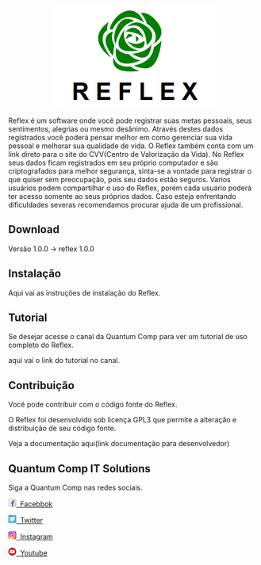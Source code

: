<p align="center">
  <img src="Images/reflex_icon.png">
</p>
Reflex é um software onde você pode registrar suas metas pessoais, seus sentimentos, alegrias
ou mesmo desânimo. Através destes dados registrados
você poderá pensar melhor em como gerenciar sua
vida pessoal e melhorar sua qualidade de vida. O Reflex também conta com um link
direto para o site do CVV(Centro de Valorização da
Vida). No Reflex seus dados ficam registrados em seu próprio computador e são
criptografados para melhor segurança, sinta-se a vontade para registrar o que quiser
sem preocupação, pois seu dados estão seguros. Varios usuários podem compartilhar
o uso do Reflex, porém cada usuário poderá ter acesso somente ao seus próprios
dados.
Caso esteja enfrentando dificuldades severas recomendamos procurar ajuda
de um profissional.

<h2>Download</h2>
<p>Versão 1.0.0 -> reflex 1.0.0</p>

<h2>Instalação</h2>
<p>Aqui vai as instruções de instalação do Reflex.</p>

<h2>Tutorial</h2>
<p>Se desejar acesse o canal da Quantum Comp para ver um tutorial de uso 
completo do Reflex.</p>
<p>aqui vai o link do tutorial no canal.</p>

<h2>Contribuição</h2>
<p>Você pode contribuir com o código fonte do Reflex.</p>
<p>O Reflex foi desenvolvido sob licença GPL3 que permite a alteração e
distribuição de seu código fonte.</p>
<p>Veja a documentação aqui(link documentação para desenvolvedor)</p>

<h2>Quantum Comp IT Solutions</h2>
<p>Siga a Quantum Comp nas redes sociais.</a>
<p><a href="https://www.facebook.com/quantumcomp.itsolutions/?" target="blank"><img src="Images/facebook.png">&nbsp Facebbok</a></p>
<p><a href="https://twitter.com/quantumcompit" target="blank"><img src="Images/twitter.png">&nbsp Twitter</a></p>
<p><a href="https://www.instagram.com/quantumcompitsolutions/" target="blank"><img src="Images/instagram.png">&nbsp Instagram</a></p>
<p><a href="https://www.youtube.com/channel/UCW5kvY7x53LG1CZGtsoqdpw/featured" target="blank"><img src="Images/youtube.png">&nbsp Youtube</a></p>
